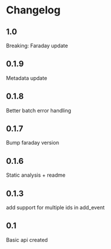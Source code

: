 # Changelog

## 1.0
Breaking: Faraday update

## 0.1.9
Metadata update

## 0.1.8
Better batch error handling

## 0.1.7
Bump faraday version

## 0.1.6
Static analysis + readme

## 0.1.3
add support for multiple ids in add_event

## 0.1
Basic api created
